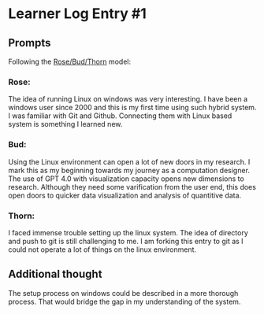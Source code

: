 # Learner Log Entry #1 

## Prompts
Following the [Rose/Bud/Thorn](https://www.panoramaed.com/blog/rose-bud-thorn-activity-and-worksheet#:~:text=%22Rose%2C%20Bud%2C%20Thorn%22%20is%20a%20mindful%20design%2D,day%2C%20week%2C%20or%20month.) model:

### Rose:
The idea of running Linux on windows was very interesting. I have been a windows user since 2000 and this is my first time using such hybrid system.
I was familiar with Git and Github. Connecting them with Linux based system is something I learned new.

### Bud: 
Using the Linux environment can open a lot of new doors in my research. I mark this as my beginning towards my journey as a computation designer.
The use of GPT 4.0 with visualization capacity opens new dimensions to research. Although they need some varification from the user end, this does open doors to quicker data visualization and analysis of quantitive data.

### Thorn: 
I faced immense trouble setting up the linux system.
The idea of directory and push to git is still challenging to me. I am forking this entry to git as I could not operate a lot of things on the linux environment.

## Additional thought
The setup process on windows could be described in a more thorough process. That would bridge the gap in my understanding of the system.
